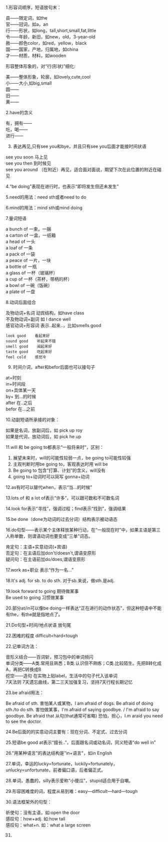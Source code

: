 
1.形容词顺序，短语放句末：

  县——限定词，如the  
  官——冠词，如a，an  
  行——形状，如long，tall,short,small,fat,little  
  令——年龄，新旧，如new，old，3-year-old  
  赦——颜色color，如red，yellow，black  
  国——国家，产地，归属地，如china  
  才——材质，材料，如wooden  
  
形容整体形象的，对“行(形状)”细化:

  美——整体形象，轮廓，如lovely,cute,cool  
  小——大小,如big,small  
  圆——  
  旧——  
  黄——  

2.have的含义

  有，拥有——   
  吃，喝——   
  进行—— 

3. 表达再见,只有see you和bye，并且只有see you后面才能接时间状语

  see you soon    马上见  
  see you then    到时候见  
  see you around    （在附近）再见，适合面对面说，期望下次在此位置的附近在碰见  

4.“be doing”表现在进行时，也表示“即将发生但还未发生”

5.need的用法：need sth或者need to do

6.mind的用法：mind sth或mind doing

7.量词短语

  a bunch of    一束，一捆  
  a carton of    一盒，一纸箱  
  a head of        一头  
  a loaf of        一条  
  a pack of        一袋  
  a peace of        一片，一块  
  a bottle of        一瓶  
  a glass of        一杯（玻璃杯）  
  a cup of        一杯（茶杯，带柄的杯）  
  a bowl of        一碗（饭碗）  
  a plate of        一盘  
  
8.动词后面组合

  及物动词+名词        动宾结构，如have class  
  不及物动词+副词        如 I dance well  
  感官动词+形容词        表示..起来..，比如smells good
  
    look good    看起来好    
    sound good    听起来不错        
    smell good    闻起来好    
    taste good    吃起来好    
    feel cold    感觉冷
    
9. 时间介词，after和befor后面也可以接句子

  at+时刻  
  in+时间段  
  on+具体某一天  
  by+    到...的时候  
  after    在..之后  
  befor    在...之前  
  
10.动副短语所承接的对象：

  如果是名词，放副词后，如 pick up roy  
  如果是代词，放动词后，如 pick he up  
  
11.will 和 be going to都表示“一般将来时”，区别：

  1. 展望未来时，will的可能性较弱一点，be going to可能性较强  
  2. 主观判断时用be going to，客观表达时用 will be  
  3. Be going to 包含“打算、计划”的含义，will没有  
  4. going to+动词时可以简写 gonna+动词  

12.as有时可以替代when，表示“当...的时候”

13.lots of 和 a lot of表示“许多”，可以跟可数和不可数名词

14.look for表示“寻找”，强调过程；find表示“找到”，强调结果

15.be done（done为动词的过去分词）结构表示被动语态

16.do句型——表示某个主体释放某种行动，在“一般现在时”中，如果主语是第三人称单数，则谓语动词也要变成“三单”词态。

  肯定句：主语+实意动词(+宾语)  
  否定句：在主语后加don't/doesn't,谓语变原形  
  疑问句：在主语前加do/does,谓语变原形  

17.work as+职业   表示“作为一名...”

18.It's adj. for sb. to do sth.     对于sb.来说，做sth.是adj.

19.look forward to going    期待做某事  
    Be used to going    习惯做某事
    
20.部分at/in可以像be doing一样表达“正在进行的动作状态”，但这种短语中不能有the，有the就是指地点了。

21.Do句型+时间/地点状语     放句尾

22.困难的程度    difficult<hard<tough

22.记单词方法：

  音形义结合——百词斩，预习包中的单词频闪  
  单词分类——A类.常用且熟悉；B类.认识但不熟练；C类.比较陌生。先把B转化成A，再把C转换成B  
  挖空——造句  在实物上贴label，生活中的句子代入该单词  
  7天法则   7天遗忘曲线，第二三天加强复习，坚持7天行程长期记忆  
  
23.be afraid用法：

  Be afraid of sth.     害怕某人或某物，I am afraid of dogs.
  Be afraid of doing sth./to do sth.    害怕做某事，I'm afraid of saying goodbye. / I'm afraid to say goodbye.
  Be afraid that 从句(that通常可省略)    恐怕，担心，I.m araid you need to see the doctor.

24.Be后面的的实意动词主要有：现在分词、不定式、过去分词

25.短语be good at表示“擅长..”，后面跟名词或动名词，同义短语“do well in”

26."用某种语言"的表达结构是"in+语言"，如in English

27.单词，幸运的lucky=fortunate，luckily=fortunately，unlucky=unfortunate，前者偏口语，后者偏正式。

28.单词，愚蠢的，silly表示爱称“小傻瓜”，stupid适合用于自嘲。

29.形容困难度的词，程度从易到难：easy—difficult—hard—tough

30.语法框架外的句型：

  祈使句：没有主语，如:open the door  
  感叹句：how+adj. 如:how tall  
  感叹句：what+n. 如：what a large screen
  
31.


